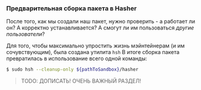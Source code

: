 ### Предварительная сборка пакета в Hasher

После того, как мы создали наш пакет, нужно проверить - а работает ли он? А корректно устанавливается? А смогут ли им пользоваться *другие пользователи*?

Для того, чтобы максимально упростить жизнь мэйнтейнерам (и им сочувствующим), была создана утилита `hsh`
В итоге сборка пакета превратилась в использование всего одной команды:

```bash
$ sudo hsh --cleanup-only ${pathToSandbox}/hasher
```

> TODO: ДОПИСАТЬ! ОЧЕНЬ ВАЖНЫЙ РАЗДЕЛ!